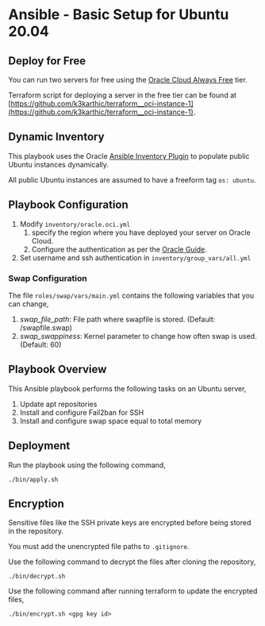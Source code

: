 # Ansible - Basic Setup for Ubuntu 20.04

## Deploy for Free

You can run two servers for free using the [Oracle Cloud Always Free](https://www.oracle.com/cloud/free/#always-free) tier.

Terraform script for deploying a server in the free tier can be found at [https://github.com/k3karthic/terraform__oci-instance-1](https://github.com/k3karthic/terraform__oci-instance-1).

## Dynamic Inventory

This playbook uses the Oracle [Ansible Inventory Plugin](https://docs.oracle.com/en-us/iaas/Content/API/SDKDocs/ansibleinventoryintro.htm) to populate public Ubuntu instances dynamically.

All public Ubuntu instances are assumed to have a freeform tag `os: ubuntu`.

## Playbook Configuration

1. Modify `inventory/oracle.oci.yml`
    1. specify the region where you have deployed your server on Oracle Cloud.
    1. Configure the authentication as per the [Oracle Guide](https://docs.oracle.com/en-us/iaas/Content/API/Concepts/sdkconfig.htm#SDK_and_CLI_Configuration_File).
1. Set username and ssh authentication in `inventory/group_vars/all.yml`

### Swap Configuration

The file `roles/swap/vars/main.yml` contains the following variables that you can change,
1. *swap_file_path*: File path where swapfile is stored. (Default: /swapfile.swap)
2. *swap_swappiness*: Kernel parameter to change how often swap is used. (Default: 60)

## Playbook Overview

This Ansible playbook performs the following tasks on an Ubuntu server,

1. Update apt repositories
1. Install and configure Fail2ban for SSH
1. Install and configure swap space equal to total memory

## Deployment

Run the playbook using the following command,
```
./bin/apply.sh
```

## Encryption

Sensitive files like the SSH private keys are encrypted before being stored in the repository.

You must add the unencrypted file paths to `.gitignore`.

Use the following command to decrypt the files after cloning the repository,

```
./bin/decrypt.sh
```

Use the following command after running terraform to update the encrypted files,

```
./bin/encrypt.sh <gpg key id>
```
